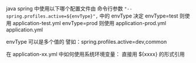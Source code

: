 
java spring 中使用以下哪个配置文件由 命令行参数 `"--spring.profiles.active=${envType}",` 中的 envType 决定
  envType=test 则使用 application-test.yml
  envType=prod 则使用 application-prod.yml
  application.yml


envType 可以是多个值的
  譬如：spring.profiles.active=dev,common



在 application-xx.yml 中如何使用系统环境变量：
  直接用 ${xxxx} 的形式引用
